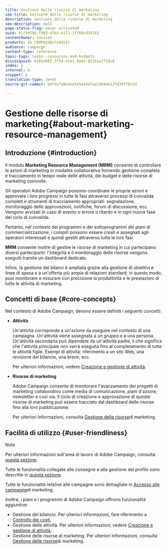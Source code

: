 ```yaml
---
title: Gestione delle risorse di marketing
seo-title: Gestione delle risorse di marketing
description: Gestione delle risorse di marketing
seo-description: null
page-status-flag: never-activated
uuid: 01f9958a-f963-4fb3-b171-1f760cd34353
contentOwner: sauviat
products: SG_CAMPAIGN/CLASSIC
audience: campaign
content-type: reference
topic-tags: tasks--resources-and-budgets
discoiquuid: 6101e083-3754-41e1-8a93-021b1a771dc0
index: y
internal: n
snippet: y
translation-type: tm+mt
source-git-commit: b47dcfa0e4ee2e5e43e7aa14b94e12fd70ff9c2d

---
```



# Gestione delle risorse di marketing{#about-marketing-resource-management}

## Introduzione {#introduction}

Il modulo **Marketing Resource Management (MRM)** consente di controllare le azioni di marketing in modalità collaborativa fornendo gestione completa e tracciamento in tempo reale delle attività, dei budget e delle risorse di marketing coinvolte.

Gli operatori Adobe Campaign possono coordinare le proprie azioni e approvare i loro progressi in tutte le fasi attraverso processi di convalida completi e strumenti di tracciamento appropriati: segnalazione, monitoraggio delle approvazioni, notifiche, forum di discussione, ecc. Vengono avvisati in caso di evento o errore o ritardo e in ogni nuova fase del ciclo di convalida.

Pertanto, nel contesto dei programmi e dei sottoprogrammi dei piani di commercializzazione, i compiti possono essere creati e assegnati agli operatori interessati e quindi gestiti attraverso tutte le loro fasi.

**MRM** consente inoltre di gestire le risorse di marketing in cui partecipano diversi partecipanti: l&#39;integrità e il monitoraggio delle risorse vengono eseguiti tramite un dashboard dedicato.

Infine, la gestione dei bilanci è ampliata grazie alla gestione di obiettivi e linee di spesa e a un&#39;offerta più ampia di relazioni standard; in questo modo, puoi monitorare e misurare con precisione la produttività e le prestazioni di tutte le attività di marketing.

## Concetti di base {#core-concepts}

Nel contesto di Adobe Campaign, devono essere definiti i seguenti concetti:

* **Attività**

   Un&#39;attività corrisponde a un&#39;azione da eseguire nel contesto di una campagna. Un&#39;attività viene assegnata a un gruppo o a una persona. Un&#39;attività secondaria può dipendere da un&#39;attività padre, il che significa che l&#39;attività principale non verrà eseguita fino al completamento di tutte le attività figlie. Esempi di attività: riferimento a un sito Web, una revisione del bilancio, una breve, ecc.

   Per ulteriori informazioni, vedere [Creazione e gestione di attività](../../campaign/using/creating-and-managing-tasks.md).

* **Risorse di marketing**

   Adobe Campaign consente di monitorare l&#39;avanzamento dei progetti di marketing collaborativo come media di comunicazione, piani d&#39;azione, newsletter e così via. Il ciclo di creazione e approvazione di queste risorse di marketing può essere tracciato dal dashboard delle risorse fino alla loro pubblicazione.

   Per ulteriori informazioni, consulta [Gestione delle risorse](../../campaign/using/managing-marketing-resources.md)di marketing.

## Facilità di utilizzo {#user-friendliness}

>[!NOTE]
>
>Per ulteriori informazioni sull&#39;area di lavoro di Adobe Campaign, consulta [questa sezione](../../platform/using/adobe-campaign-workspace.md).
>  
>Tutte le funzionalità collegate alle consegne e alla gestione del profilo sono descritte in [questa sezione](../../delivery/using/communication-channels.md).
>
>Tutte le funzionalità relative alle campagne sono dettagliate in [Accesso alle campagne](../../campaign/using/accessing-marketing-campaigns.md)di marketing.

Inoltre, i piani e i programmi di Adobe Campaign offrono funzionalità aggiuntive:

* Gestione del bilancio. Per ulteriori informazioni, fare riferimento a [Controllo dei costi](../../campaign/using/controlling-costs.md),
* Gestione delle attività. Per ulteriori informazioni, vedere [Creazione e gestione di attività](../../campaign/using/creating-and-managing-tasks.md),
* Gestione delle risorse di marketing. Per ulteriori informazioni, consulta [Gestione delle risorse](../../campaign/using/managing-marketing-resources.md)di marketing.

